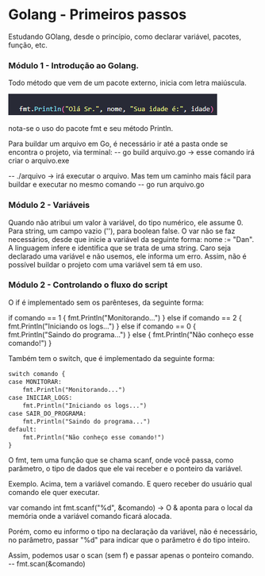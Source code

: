 
# Golang - Primeiros passos

Estudando GOlang, desde o princípio, como declarar variável, pacotes, função, etc.

### Módulo 1 - Introdução ao Golang.

Todo método que vem de um pacote externo, inicia com letra maiúscula.

![alt text](https://raw.githubusercontent.com/DanSaRecTech/primeiros-passos-golang/master/curso%20golang/fmt_Println.png)

nota-se o uso do pacote fmt e seu método Println.

Para buildar um arquivo em Go, é necessário ir até a pasta onde se encontra o projeto, via terminal:
-- go build arquivo.go -> esse comando irá criar o arquivo.exe

-- ./arquivo -> irá executar o arquivo. 
Mas tem um caminho mais fácil para buildar e executar no mesmo comando
-- go run arquivo.go

### Módulo 2 - Variáveis

Quando não atribui um valor à variável, do tipo numérico, ele assume 0. Para string, um campo vazio (''), para boolean false.
O var não se faz necessários, desde que inicie a variável da seguinte forma: nome := "Dan". A linguagem infere e identifica que se trata de uma string. 
Caro seja declarado uma variável e não usemos, ele informa um erro. Assim, não é possível buildar o projeto com uma variável sem tá em uso.

### Módulo 2 - Controlando o fluxo do script

O if é implementado sem os parênteses, da seguinte forma:

if comando == 1 {
    fmt.Println("Monitorando...")
    } else if comando == 2 {
	fmt.Println("Iniciando os logs...")
    } else if comando == 0 {
	fmt.Println("Saindo do programa...")
	} else {
	fmt.Println("Não conheço esse comando!")
	}

Também tem o switch, que é implementado da seguinte forma:

	switch comando {
	case MONITORAR:
		fmt.Println("Monitorando...")
	case INICIAR_LOGS:
		fmt.Println("Iniciando os logs...")
	case SAIR_DO_PROGRAMA:
		fmt.Println("Saindo do programa...")
	default:
		fmt.Println("Não conheço esse comando!")
	}

O fmt, tem uma função que se chama scanf, onde você passa, como parâmetro, o tipo de dados que ele vai receber e o ponteiro da variável. 

Exemplo. Acima, tem a variável comando. E quero receber do usuário qual comando ele quer executar.

var comando int
fmt.scanf("%d", &comando) -> O & aponta para o local da memória onde a variável comando ficará alocada.

Porém, como eu informo o tipo na declaração da variável, não é necessário, no parâmetro, passar "%d" para indicar que o parâmetro é do tipo inteiro.

Assim, podemos usar o scan (sem f) e passar apenas o ponteiro comando. 
-- fmt.scan(&comando)

